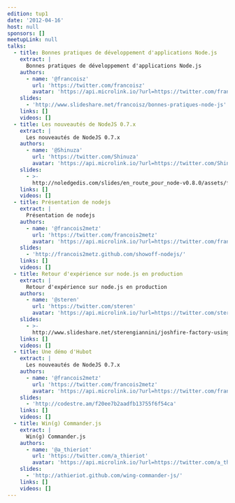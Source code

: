 ```yaml
---
edition: tup1
date: '2012-04-16'
host: null
sponsors: []
meetupLink: null
talks:
  - title: Bonnes pratiques de développement d'applications Node.js
    extract: |
      Bonnes pratiques de développement d'applications Node.js
    authors:
      - name: '@francoisz'
        url: 'https://twitter.com/francoisz'
        avatar: 'https://api.microlink.io/?url=https://twitter.com/francoisz&amps;embed=image.url'
    slides:
      - 'http://www.slideshare.net/francoisz/bonnes-pratiques-node-js'
    links: []
    videos: []
  - title: Les nouveautés de NodeJS 0.7.x
    extract: |
      Les nouveautés de NodeJS 0.7.x
    authors:
      - name: '@Shinuza'
        url: 'https://twitter.com/Shinuza'
        avatar: 'https://api.microlink.io/?url=https://twitter.com/Shinuza&amps;embed=image.url'
    slides:
      - >-
        http://noledgedis.com/slides/en_route_pour_node-v0.8.0/assets/fallback/index.html
    links: []
    videos: []
  - title: Présentation de nodejs
    extract: |
      Présentation de nodejs
    authors:
      - name: '@francois2metz'
        url: 'https://twitter.com/francois2metz'
        avatar: 'https://api.microlink.io/?url=https://twitter.com/francois2metz&amps;embed=image.url'
    slides:
      - 'http://francois2metz.github.com/showoff-nodejs/'
    links: []
    videos: []
  - title: Retour d'expérience sur node.js en production
    extract: |
      Retour d'expérience sur node.js en production
    authors:
      - name: '@steren'
        url: 'https://twitter.com/steren'
        avatar: 'https://api.microlink.io/?url=https://twitter.com/steren&amps;embed=image.url'
    slides:
      - >-
        http://www.slideshare.net/sterengiannini/joshfire-factory-using-nodejs-in-production
    links: []
    videos: []
  - title: Une démo d'Hubot
    extract: |
      Les nouveautés de NodeJS 0.7.x
    authors:
      - name: '@francois2metz'
        url: 'https://twitter.com/francois2metz'
        avatar: 'https://api.microlink.io/?url=https://twitter.com/francois2metz&amps;embed=image.url'
    slides:
      - 'http://codestre.am/f20ee7b2aadfb13755f6f54ca'
    links: []
    videos: []
  - title: Win(g) Commander.js
    extract: |
      Win(g) Commander.js
    authors:
      - name: '@a_thieriot'
        url: 'https://twitter.com/a_thieriot'
        avatar: 'https://api.microlink.io/?url=https://twitter.com/a_thieriot&amps;embed=image.url'
    slides:
      - 'http://athieriot.github.com/wing-commander-js/'
    links: []
    videos: []
---
```


